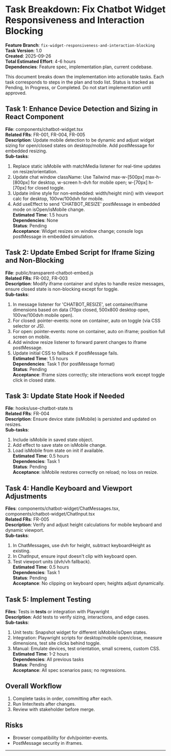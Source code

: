 # Task Breakdown: Fix Chatbot Widget Responsiveness and Interaction Blocking

**Feature Branch**: `fix-widget-responsiveness-and-interaction-blocking`  
**Task Version**: 1.0  
**Created**: 2025-09-26  
**Total Estimated Effort**: 4-6 hours  
**Dependencies**: Feature spec, implementation plan, current codebase.  

This document breaks down the implementation into actionable tasks. Each task corresponds to steps in the plan and todo list. Status is tracked as Pending, In Progress, or Completed. Do not start implementation until approved.

## Task 1: Enhance Device Detection and Sizing in React Component
**File**: components/chatbot-widget.tsx  
**Related FRs**: FR-001, FR-004, FR-005  
**Description**: Update mobile detection to be dynamic and adjust widget sizing for open/closed states on desktop/mobile. Add postMessage for embedded resizing.  
**Sub-tasks**:
1. Replace static isMobile with matchMedia listener for real-time updates on resize/orientation.
2. Update chat window className: Use Tailwind max-w-[500px] max-h-[800px] for desktop, w-screen h-dvh for mobile open; w-[70px] h-[70px] for closed toggle.
3. Update inline style for non-embedded: width/height min() with viewport calc for desktop, 100vw/100dvh for mobile.
4. Add useEffect to send 'CHATBOT_RESIZE' postMessage in embedded mode on isOpen/isMobile change.  
**Estimated Time**: 1.5 hours  
**Dependencies**: None  
**Status**: Pending  
**Acceptance**: Widget resizes on window change; console logs postMessage in embedded simulation.

## Task 2: Update Embed Script for Iframe Sizing and Non-Blocking
**File**: public/transparent-chatbot-embed.js  
**Related FRs**: FR-002, FR-003  
**Description**: Modify iframe container and styles to handle resize messages, ensure closed state is non-blocking except for toggle.  
**Sub-tasks**:
1. In message listener for 'CHATBOT_RESIZE', set container/iframe dimensions based on data (70px closed, 500x800 desktop open, 100vw/100dvh mobile open).
2. For closed: pointer-events: none on container, auto on toggle (via CSS selector or JS).
3. For open: pointer-events: none on container, auto on iframe; position full screen on mobile.
4. Add window resize listener to forward parent changes to iframe postMessage.
5. Update initial CSS to fallback if postMessage fails.  
**Estimated Time**: 1.5 hours  
**Dependencies**: Task 1 (for postMessage format)  
**Status**: Pending  
**Acceptance**: Iframe sizes correctly; site interactions work except toggle click in closed state.

## Task 3: Update State Hook if Needed
**File**: hooks/use-chatbot-state.ts  
**Related FRs**: FR-004  
**Description**: Ensure device state (isMobile) is persisted and updated on resizes.  
**Sub-tasks**:
1. Include isMobile in saved state object.
2. Add effect to save state on isMobile change.
3. Load isMobile from state on init if available.  
**Estimated Time**: 0.5 hours  
**Dependencies**: Task 1  
**Status**: Pending  
**Acceptance**: isMobile restores correctly on reload; no loss on resize.

## Task 4: Handle Keyboard and Viewport Adjustments
**Files**: components/chatbot-widget/ChatMessages.tsx, components/chatbot-widget/ChatInput.tsx  
**Related FRs**: FR-005  
**Description**: Verify and adjust height calculations for mobile keyboard and dynamic viewport.  
**Sub-tasks**:
1. In ChatMessages, use dvh for height, subtract keyboardHeight as existing.
2. In ChatInput, ensure input doesn't clip with keyboard open.
3. Test viewport units (dvh/vh fallback).  
**Estimated Time**: 0.5 hours  
**Dependencies**: Task 1  
**Status**: Pending  
**Acceptance**: No clipping on keyboard open; heights adjust dynamically.

## Task 5: Implement Testing
**Files**: Tests in __tests__ or integration with Playwright  
**Description**: Add tests to verify sizing, interactions, and edge cases.  
**Sub-tasks**:
1. Unit tests: Snapshot widget for different isMobile/isOpen states.
2. Integration: Playwright scripts for desktop/mobile open/close, measure dimensions, test site clicks behind toggle.
3. Manual: Emulate devices, test orientation, small screens, custom CSS.  
**Estimated Time**: 1-2 hours  
**Dependencies**: All previous tasks  
**Status**: Pending  
**Acceptance**: All spec scenarios pass; no regressions.

## Overall Workflow
1. Complete tasks in order, committing after each.
2. Run linter/tests after changes.
3. Review with stakeholder before merge.

## Risks
- Browser compatibility for dvh/pointer-events.
- PostMessage security in iframes.

---